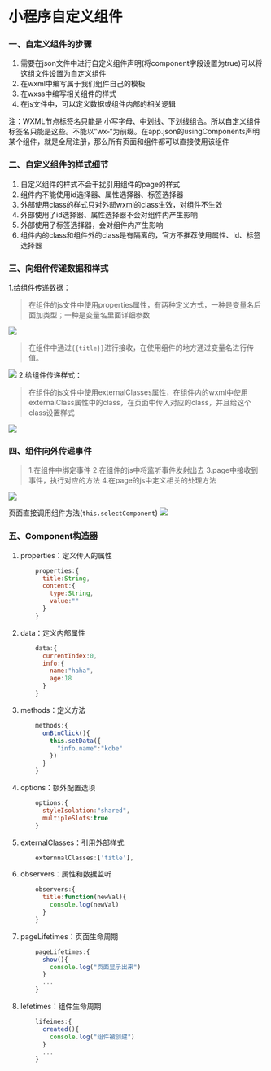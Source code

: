 # 小程序自定义组件

### 一、自定义组件的步骤

1. 需要在json文件中进行自定义组件声明(将component字段设置为true)可以将这组文件设置为自定义组件
2. 在wxml中编写属于我们组件自己的模板
3. 在wxss中编写相关组件的样式
4. 在js文件中，可以定义数据或组件内部的相关逻辑

注：WXML节点标签名只能是 小写字母、中划线、下划线组合。所以自定义组件标签名只能是这些。不能以”wx-“为前缀。在app.json的usingComponents声明某个组件，就是全局注册，那么所有页面和组件都可以直接使用该组件

### 二、自定义组件的样式细节

1. 自定义组件的样式不会干扰引用组件的page的样式
2. 组件内不能使用id选择器、属性选择器、标签选择器
3. 外部使用class的样式只对外部wxml的class生效，对组件不生效
4. 外部使用了id选择器、属性选择器不会对组件内产生影响
5. 外部使用了标签选择器，会对组件内产生影响
6. 组件内的class和组件外的class是有隔离的，官方不推荐使用属性、id、标签选择器

### 三、向组件传递数据和样式
1.给组件传递数据：
> 在组件的js文件中使用properties属性，有两种定义方式，一种是变量名后面加类型；一种是变量名里面详细参数

![](https://blogimg-1256896917.cos.ap-shanghai.myqcloud.com/blog/2020-02-01-083724.png)
> 在组件中通过`{{title}}`进行接收，在使用组件的地方通过变量名进行传值。

![](https://blogimg-1256896917.cos.ap-shanghai.myqcloud.com/blog/2020-02-01-084734.png)
2.给组件传递样式：
> 在组件的js文件中使用externalClasses属性，在组件内的wxml中使用externalClass属性中的class，在页面中传入对应的class，并且给这个class设置样式

![](https://blogimg-1256896917.cos.ap-shanghai.myqcloud.com/blog/2020-02-01-085359.png)
### 四、组件向外传递事件
> 1.在组件中绑定事件 2.在组件的js中将监听事件发射出去 3.page中接收到事件，执行对应的方法 4.在page的js中定义相关的处理方法

![](https://blogimg-1256896917.cos.ap-shanghai.myqcloud.com/blog/2020-02-01-093857.png)

页面直接调用组件方法(`this.selectComponent`)
![](https://blogimg-1256896917.cos.ap-shanghai.myqcloud.com/blog/2020-02-02-092329.png)

### 五、Component构造器

1. properties：定义传入的属性
    ```JavaScript
        properties:{
          title:String,
          content:{
            type:String,
            value:""
          }
        }
    ```
2. data：定义内部属性
    ```JavaScript
        data:{
          currentIndex:0,
          info:{
            name:"haha",
            age:18
          }
        }
    ```
3. methods：定义方法
    ```JavaScript
        methods:{
          onBtnClick(){
            this.setData({
              "info.name":"kobe"
            })
          }
        }
    ```
4. options：额外配置选项
    ```JavaScript
        options:{
          styleIsolation:"shared",
          multipleSlots:true
        }
    ```
5. externalClasses：引用外部样式
    ```JavaScript
        externnalClasses:['title'],
    ```
6. observers：属性和数据监听
    ```JavaScript
        observers:{
          title:function(newVal){
            console.log(newVal)
          }
        }
    ```
7. pageLifetimes：页面生命周期
    ```JavaScript
        pageLifetimes:{
          show(){
            console.log("页面显示出来")
          }
          ...
        }
    ```
8. lefetimes：组件生命周期
    ```JavaScript
        lifeimes:{
          created(){
            console.log("组件被创建")
          }
          ...
        }
    ```

